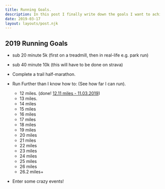 ```yaml
---
title: Running Goals.
description: In this post I finally write down the goals I want to achieve in running.
date: 2019-03-17
layout: layouts/post.njk
---
```


## 2019 Running Goals
- sub 20 minute 5k (first on a treadmill, then in real-life e.g. park run)
- sub 40 minute 10k (this will have to be done on strava)
- Complete a trail half-marathon.

- Run Further than I know how to: (See how far I can run).
	- 12 miles. (done! [12.11 miles - 11.03.2019](https://www.strava.com/activities/2206638011))
	- 13 miles.
	- 14 miles
	- 15 miles
	- 16 miles
	- 17 miles
	- 18 miles
	- 19 miles
	- 20 miles
	- 21 miles
	- 22 miles
	- 23 miles
	- 24 miles
	- 25 miles
	- 26 miles
	- 26.2 miles+
- Enter some crazy events!
